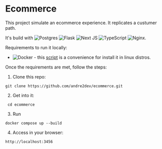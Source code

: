 # Ecommerce

This project simulate an ecommerce experience. It replicates a custumer path.

It's build with ![Postgres](https://img.shields.io/badge/postgres-%23316192.svg?style=for-the-badge&logo=postgresql&logoColor=white) ![Flask](https://img.shields.io/badge/flask-%23000.svg?style=for-the-badge&logo=flask&logoColor=white) ![Next JS](https://img.shields.io/badge/Next-black?style=for-the-badge&logo=next.js&logoColor=white) ![TypeScript](https://img.shields.io/badge/typescript-%23007ACC.svg?style=for-the-badge&logo=typescript&logoColor=white) ![Nginx](https://img.shields.io/badge/nginx-%23009639.svg?style=for-the-badge&logo=nginx&logoColor=white).

Requirements to run it locally:
 - ![Docker](https://img.shields.io/badge/docker-%230db7ed.svg?style=for-the-badge&logo=docker&logoColor=white) - this [script](https://github.com/docker/docker-install?tab=readme-ov-file) is a convenience for install it in linux distros.

Once the requirements are met, follow the steps:

1. Clone this repo:

```git clone https://github.com/andre2dev/ecommerce.git```

2.  Get into it:

``` cd ecommerce```

3. Run 

``` docker compose up --build ```

4. Access in your browser:

``` http://localhost:3456 ```